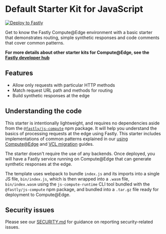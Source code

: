 # Default Starter Kit for JavaScript

[![Deploy to Fastly](https://deploy.edgecompute.app/button)](https://deploy.edgecompute.app/deploy)

Get to know the Fastly Compute@Edge environment with a basic starter that demonstrates routing, simple synthetic responses and code comments that cover common patterns.

**For more details about other starter kits for Compute@Edge, see the [Fastly developer hub](https://developer.fastly.com/solutions/starters)**

## Features

* Allow only requests with particular HTTP methods
* Match request URL path and methods for routing
* Build synthetic responses at the edge

## Understanding the code

This starter is intentionally lightweight, and requires no dependencies aside from the [`@fastly/js-compute`](https://www.npmjs.com/package/@fastly/js-compute) npm package. It will help you understand the basics of processing requests at the edge using Fastly. This starter includes implementations of common patterns explained in our [using Compute@Edge](https://developer.fastly.com/learning/compute/javascript/) and [VCL migration](https://developer.fastly.com/learning/compute/migrate/) guides.

The starter doesn't require the use of any backends. Once deployed, you will have a Fastly service running on Compute@Edge that can generate synthetic responses at the edge.

The template uses webpack to bundle `index.js` and its imports into a single JS file, `bin/index.js`, which is then wrapped into a `.wasm` file, `bin/index.wasm` using the `js-compute-runtime` CLI tool bundled with the `@fastly/js-compute` npm package, and bundled into a `.tar.gz` file ready for deployment to Compute@Edge.

## Security issues

Please see our [SECURITY.md](SECURITY.md) for guidance on reporting security-related issues.
